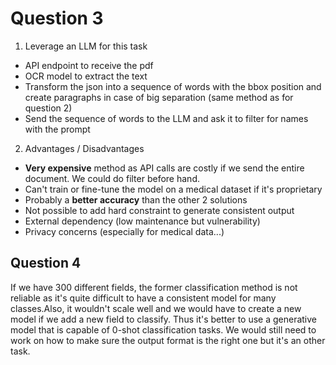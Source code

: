 # Question 3

1. Leverage an LLM for this task

- API endpoint to receive the pdf
- OCR model to extract the text
- Transform the json into a sequence of words with the bbox position and create paragraphs in case of big separation (same method as for question 2)
- Send the sequence of words to the LLM and ask it to filter for names with the prompt

2. Advantages / Disadvantages

- **Very expensive** method as API calls are costly if we send the entire document. We could do filter before hand.
- Can't train or fine-tune the model on a medical dataset if it's proprietary
- Probably a **better accuracy** than the other 2 solutions
- Not possible to add hard constraint to generate consistent output
- External dependency (low maintenance but vulnerability)
- Privacy concerns (especially for medical data...)

## Question 4

If we have 300 different fields, the former classification method is not reliable as it's quite difficult to have a consistent model for many classes.Also, it wouldn't scale well and we would have to create a new model if we add a new field to classify. Thus it's better to use a generative model that is capable of 0-shot classification tasks. We would still need to work on how to make sure the output format is the right one but it's an other task.
